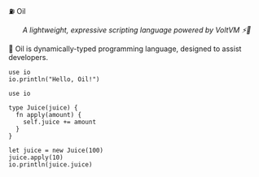 <p align="center">
  <p>⛽ Oil</p>
  <p align="center"><i>A lightweight, expressive scripting language powered by VoltVM ⚡🍹</i>
</p>

🧴 Oil is dynamically-typed programming language, designed to assist developers.

```oil
use io
io.println("Hello, Oil!")
```

```oil
use io

type Juice(juice) {
  fn apply(amount) {
    self.juice += amount
  }
}

let juice = new Juice(100)
juice.apply(10)
io.println(juice.juice)
```
